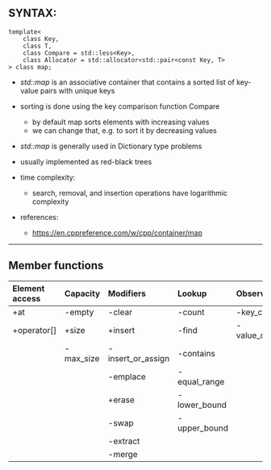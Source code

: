 ## SYNTAX:
    template<
        class Key,
        class T,
        class Compare = std::less<Key>,
        class Allocator = std::allocator<std::pair<const Key, T>
    > class map;

 - *std::map* is an associative container that contains a sorted list of key-value pairs with unique keys
 - sorting is done using the key comparison function Compare
    - by default map sorts elements with increasing values
    - we can change that, e.g. to sort it by decreasing values
 - *std::map* is generally used in Dictionary type problems
 - usually implemented as red-black trees

 - time complexity:
    - search, removal, and insertion operations have logarithmic complexity

 - references:
    - https://en.cppreference.com/w/cpp/container/map
--------------------------------------------------------------------------------

## Member functions
| Element access        | Capacity       | Modifiers         | Lookup       | Observers   |
| :---                  | :---           | :---              | :---         | :---        |
| +at                   | -empty         | -clear            | -count       | -key_comp   |
| +operator[]           | +size          | +insert           | -find        | -value_comp |
|                       | -max_size      | -insert_or_assign | -contains    |             |
|                       |                | -emplace          | -equal_range |             |
|                       |                | +erase            | -lower_bound |             |
|                       |                | -swap             | -upper_bound |             |
|                       |                | -extract          |              |             |
|                       |                | -merge            |              |             |
